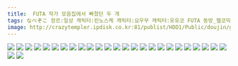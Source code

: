 ```yaml
---
title:  FUTA 작가 모음집에서 빠졌던 두 개
tags: なべぞこ 장르:일상 캐릭터:린노스케 캐릭터:요우무 캐릭터:유유코 FUTA 동방_웹코믹
image: http://crazytempler.ipdisk.co.kr:81/publist/HDD1/Public/doujin/ghap/5196/001.jpg
---
```

<img src="http://crazytempler.ipdisk.co.kr:81/publist/HDD1/Public/doujin/ghap/5196/001.jpg">
<img src="http://crazytempler.ipdisk.co.kr:81/publist/HDD1/Public/doujin/ghap/5196/002.jpg">
<img src="http://crazytempler.ipdisk.co.kr:81/publist/HDD1/Public/doujin/ghap/5196/003.jpg">
<img src="http://crazytempler.ipdisk.co.kr:81/publist/HDD1/Public/doujin/ghap/5196/004.jpg">
<img src="http://crazytempler.ipdisk.co.kr:81/publist/HDD1/Public/doujin/ghap/5196/005.jpg">
<img src="http://crazytempler.ipdisk.co.kr:81/publist/HDD1/Public/doujin/ghap/5196/006.jpg">
<img src="http://crazytempler.ipdisk.co.kr:81/publist/HDD1/Public/doujin/ghap/5196/007.jpg">
<img src="http://crazytempler.ipdisk.co.kr:81/publist/HDD1/Public/doujin/ghap/5196/008.jpg">
<img src="http://crazytempler.ipdisk.co.kr:81/publist/HDD1/Public/doujin/ghap/5196/009.jpg">
<img src="http://crazytempler.ipdisk.co.kr:81/publist/HDD1/Public/doujin/ghap/5196/010.jpg">
<img src="http://crazytempler.ipdisk.co.kr:81/publist/HDD1/Public/doujin/ghap/5196/011.jpg">
<img src="http://crazytempler.ipdisk.co.kr:81/publist/HDD1/Public/doujin/ghap/5196/012.jpg">
<img src="http://crazytempler.ipdisk.co.kr:81/publist/HDD1/Public/doujin/ghap/5196/013.jpg">
<img src="http://crazytempler.ipdisk.co.kr:81/publist/HDD1/Public/doujin/ghap/5196/014.jpg">
<img src="http://crazytempler.ipdisk.co.kr:81/publist/HDD1/Public/doujin/ghap/5196/015.jpg">
<img src="http://crazytempler.ipdisk.co.kr:81/publist/HDD1/Public/doujin/ghap/5196/016.jpg">
<img src="http://crazytempler.ipdisk.co.kr:81/publist/HDD1/Public/doujin/ghap/5196/017.jpg">
<img src="http://crazytempler.ipdisk.co.kr:81/publist/HDD1/Public/doujin/ghap/5196/018.jpg">
<img src="http://crazytempler.ipdisk.co.kr:81/publist/HDD1/Public/doujin/ghap/5196/019.jpg">
<img src="http://crazytempler.ipdisk.co.kr:81/publist/HDD1/Public/doujin/ghap/5196/020.jpg">
<img src="http://crazytempler.ipdisk.co.kr:81/publist/HDD1/Public/doujin/ghap/5196/021.jpg">
<img src="http://crazytempler.ipdisk.co.kr:81/publist/HDD1/Public/doujin/ghap/5196/022.jpg">
<img src="http://crazytempler.ipdisk.co.kr:81/publist/HDD1/Public/doujin/ghap/5196/023.jpg">
<img src="http://crazytempler.ipdisk.co.kr:81/publist/HDD1/Public/doujin/ghap/5196/024.jpg">
<img src="http://crazytempler.ipdisk.co.kr:81/publist/HDD1/Public/doujin/ghap/5196/025.jpg">
<img src="http://crazytempler.ipdisk.co.kr:81/publist/HDD1/Public/doujin/ghap/5196/026.jpg">
<img src="http://crazytempler.ipdisk.co.kr:81/publist/HDD1/Public/doujin/ghap/5196/027.jpg">
